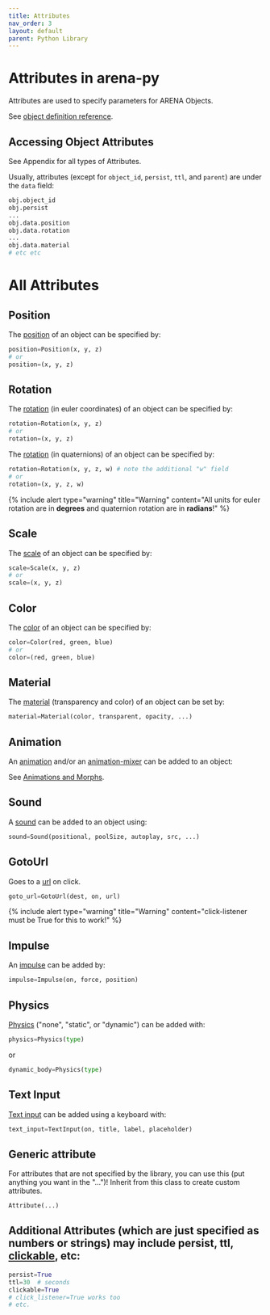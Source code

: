 ```yaml
---
title: Attributes
nav_order: 3
layout: default
parent: Python Library
---
```


# Attributes in arena-py

Attributes are used to specify parameters for ARENA Objects.

See [object definition reference](/content/schemas/definitions).

## Accessing Object Attributes
See Appendix for all types of Attributes.

Usually, attributes (except for `object_id`, `persist`, `ttl`, and `parent`) are under the `data` field:
```python
obj.object_id
obj.persist
...
obj.data.position
obj.data.rotation
...
obj.data.material
# etc etc
```

# All Attributes
## Position
The [position] of an object can be specified by:
```python
position=Position(x, y, z)
# or
position=(x, y, z)
```

## Rotation
The [rotation] (in euler coordinates) of an object can be specified by:
```python
rotation=Rotation(x, y, z)
# or
rotation=(x, y, z)
```

The [rotation] (in quaternions) of an object can be specified by:
```python
rotation=Rotation(x, y, z, w) # note the additional "w" field
# or
rotation=(x, y, z, w)
```
{% include alert type="warning" title="Warning" content="All units for euler rotation are in **degrees** and quaternion rotation are in **radians**!" %}

## Scale
The [scale] of an object can be specified by:
```python
scale=Scale(x, y, z)
# or
scale=(x, y, z)
```

## Color
The [color] of an object can be specified by:
```python
color=Color(red, green, blue)
# or
color=(red, green, blue)
```

## Material
The [material] (transparency and color) of an object can be set by:
```python
material=Material(color, transparent, opacity, ...)
```


## Animation
An [animation] and/or an [animation-mixer] can be added to an object:

See [Animations and Morphs](animations.md).

## Sound
A [sound] can be added to an object using:
```python
sound=Sound(positional, poolSize, autoplay, src, ...)
```

## GotoUrl
Goes to a [url] on click.
```python
goto_url=GotoUrl(dest, on, url)
```
{% include alert type="warning" title="Warning" content="click-listener must be True for this to work!" %}

## Impulse
An [impulse] can be added by:
```python
impulse=Impulse(on, force, position)
```

## Physics
[Physics] ("none", "static", or "dynamic") can be added with:
```python
physics=Physics(type)
```
or
```python
dynamic_body=Physics(type)
```

## Text Input
[Text input] can be added using a keyboard with:
```python
text_input=TextInput(on, title, label, placeholder)
```

## Generic attribute
For attributes that are not specified by the library, you can use this (put anything you want in the "...")! Inherit from this class to create custom attributes.
```python
Attribute(...)
```

## Additional Attributes (which are just specified as numbers or strings) may include persist, ttl, [clickable], etc:
```python
persist=True
ttl=30  # seconds
clickable=True
# click_listener=True works too
# etc.
```


[animation]: https://github.com/arenaxr/arena-py/blob/master/examples/attributes/animation.py
[animation-mixer]: https://github.com/arenaxr/arena-py/blob/master/examples/attributes/animation_mixer.py
[color]: https://github.com/arenaxr/arena-py/blob/master/examples/attributes/color.py
[clickable]: https://github.com/arenaxr/arena-py/blob/master/examples/attributes/clickable.py
[url]: https://github.com/arenaxr/arena-py/blob/master/examples/attributes/goto_url.py
[material]: https://github.com/arenaxr/arena-py/blob/master/examples/attributes/material.py
[morph]: https://github.com/arenaxr/arena-py/blob/master/examples/attributes/morph.py
[physics]: https://github.com/arenaxr/arena-py/blob/master/examples/attributes/physics_impulse.py
[impulse]: https://github.com/arenaxr/arena-py/blob/master/examples/attributes/physics_impulse.py
[position]: https://github.com/arenaxr/arena-py/blob/master/examples/attributes/position.py
[rotation]: https://github.com/arenaxr/arena-py/blob/master/examples/attributes/rotation.py
[scale]: https://github.com/arenaxr/arena-py/blob/master/examples/attributes/scale.py
[sound]: https://github.com/arenaxr/arena-py/blob/master/examples/attributes/sound.py
[text input]: https://github.com/arenaxr/arena-py/blob/master/examples/attributes/text_input.py
